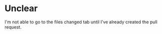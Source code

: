 # Unclear

I'm not able to go to the files changed tab until I've already created the pull request.
